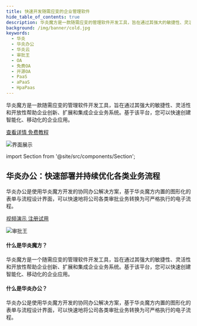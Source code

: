 ```yaml
---
title: 快速开发随需应变的企业管理软件
hide_table_of_contents: true
description: 华炎魔方是一款随需应变的管理软件开发工具，旨在通过其强大的敏捷性、灵活性和开放性帮助企业创新、扩展和集成企业业务系统。基于该平台，您可以快速创建智能化、移动化的企业应用。
background: /img/banner/cold.jpg
keywords:
  - 华炎
  - 华炎办公
  - 华炎云
  - 审批王
  - OA
  - 免费OA
  - 开源OA
  - PaaS
  - aPaaS
  - HpaPaas
---
```


华炎魔方是一款随需应变的管理软件开发工具，旨在通过其强大的敏捷性、灵活性和开放性帮助企业创新、扩展和集成企业业务系统。基于该平台，您可以快速创建智能化、移动化的企业应用。

<a class="slds-button slds-button_brand slds-m-right_medium slds-var-p-vertical_xx-small" href="/platform/" >
查看详情
</a>

<a class="slds-button slds-button_brand slds-m-right_medium slds-var-p-vertical_xx-small" href="/developer/" >
免费教程
</a>

![界面展示](/assets/mac_ipad_iphone_list.png)

import Section from '@site/src/components/Section';

<Section background="/img/banner/clouds-large-desktop.png" padding="50">

# 华炎办公：快速部署并持续优化各类业务流程

华炎办公是使用华炎魔方开发的协同办公解决方案，基于华炎魔方内置的图形化的表单与流程设计界面，可以快速地将公司各类审批业务转换为可严格执行的电子流程。

<a class="slds-button slds-button_brand slds-m-right_medium slds-var-p-vertical_xx-small" href="http://oss.steedos.com/videos/case/%E5%A6%82%E4%BD%95%E9%85%8D%E7%BD%AE%E8%AF%B7%E5%81%87%E6%B5%81%E7%A8%8B.mp4" target="_blank">
视频演示
</a>

<a class="slds-button slds-button_brand slds-m-right_medium slds-var-p-vertical_xx-small" href="http://cn.steedos.com" target="_blank">
注册试用
</a>

![审批王](/assets/products/workflow.png)

</Section>

<Section background="#f4f4f4" padding="50">

#### 什么是华炎魔方？

华炎魔方是一个随需应变的管理软件开发工具，旨在通过其强大的敏捷性、灵活性和开放性帮助企业创新、扩展和集成企业业务系统。基于该平台，您可以快速创建智能化、移动化的企业应用。

#### 什么是华炎办公？

华炎办公是使用华炎魔方开发的协同办公解决方案，基于华炎魔方内置的图形化的表单与流程设计界面，可以快速地将公司各类审批业务转换为可严格执行的电子流程。

</Section>